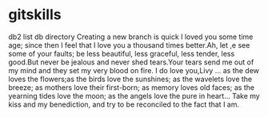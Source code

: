 # gitskills
db2 list db directory
Creating a new branch is quick
I loved you some time age; since then I feel that I love you a thousand times better.Ah, let ,e see some of your faults; be less beautiful, less graceful, less tender, less good.But never be jealous and never shed tears.Your tears send me out of my mind and they set my very blood on fire.
I do love you,Livy ... as the dew loves the flowers;as the birds love the sunshines; as the wavelets love the breeze; as mothers love their first-born; as memory loves old faces; as the yearning tides love the moon; as the angels love the pure in heart... Take my kiss and my benediction, and try to be reconciled to the fact that I am.
